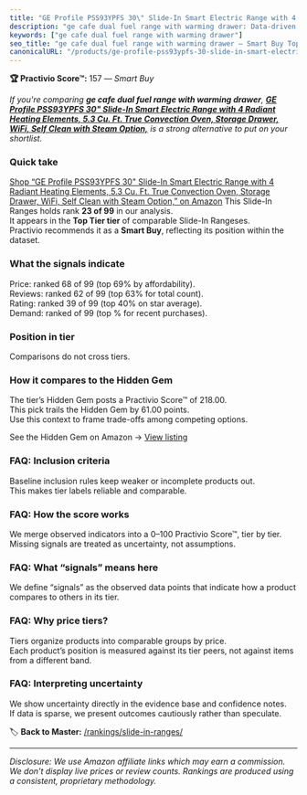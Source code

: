 ```yaml
---
title: "GE Profile PSS93YPFS 30\" Slide-In Smart Electric Range with 4 Radiant Heating Elements, 5.3 Cu. Ft. True Convection Oven, Storage Drawer, WiFi, Self Clean with Steam Option,"
description: "ge cafe dual fuel range with warming drawer: Data-driven within Top Tier ranking using the Practivio Score™. Positioned by quality, value, demand, findability,…"
keywords: ["ge cafe dual fuel range with warming drawer"]
seo_title: "ge cafe dual fuel range with warming drawer — Smart Buy Top Tier (2025)"
canonicalURL: "/products/ge-profile-pss93ypfs-30-slide-in-smart-electric-range-with-4-radiant-heating-elements-53-cu-ft-true-convection-oven-storage-drawer-wifi-self-clean-with-steam-option-B089LK3D9Q/"
---
```


**🏆 Practivio Score™:** 157 — _Smart Buy_


*If you're comparing **ge cafe dual fuel range with warming drawer**, **[GE Profile PSS93YPFS 30" Slide-In Smart Electric Range with 4 Radiant Heating Elements, 5.3 Cu. Ft. True Convection Oven, Storage Drawer, WiFi, Self Clean with Steam Option,](https://www.amazon.com/dp/B089LK3D9Q?tag=practivio-20)** is a strong alternative to put on your shortlist.*
### Quick take
[Shop “GE Profile PSS93YPFS 30" Slide-In Smart Electric Range with 4 Radiant Heating Elements, 5.3 Cu. Ft. True Convection Oven, Storage Drawer, WiFi, Self Clean with Steam Option,” on Amazon](https://www.amazon.com/dp/B089LK3D9Q?tag=practivio-20)
This Slide-In Ranges holds rank **23 of 99** in our analysis.  
It appears in the **Top Tier tier** of comparable Slide-In Rangeses.  
Practivio recommends it as a **Smart Buy**, reflecting its position within the dataset.

### What the signals indicate
Price: ranked 68 of 99 (top 69% by affordability).  
Reviews: ranked 62 of 99 (top 63% for total count).  
Rating: ranked 39 of 99 (top 40% on star average).  
Demand: ranked  of 99 (top % for recent purchases).

### Position in tier
Comparisons do not cross tiers.

### How it compares to the Hidden Gem
The tier’s Hidden Gem posts a Practivio Score™ of 218.00.  
This pick trails the Hidden Gem by 61.00 points.  
Use this context to frame trade-offs among competing options.  

See the Hidden Gem on Amazon → [View listing](https://www.amazon.com/dp/B088FZHKKL?tag=practivio-20)

### FAQ: Inclusion criteria
Baseline inclusion rules keep weaker or incomplete products out.  
This makes tier labels reliable and comparable.

### FAQ: How the score works
We merge observed indicators into a 0–100 Practivio Score™, tier by tier.  
Missing signals are treated as uncertainty, not assumptions.

### FAQ: What “signals” means here
We define “signals” as the observed data points that indicate how a product compares to others in its tier.

### FAQ: Why price tiers?
Tiers organize products into comparable groups by price.  
Each product’s position is measured against its tier peers, not against items from a different band.

### FAQ: Interpreting uncertainty
We show uncertainty directly in the evidence base and confidence notes.  
If data is sparse, we present outcomes cautiously rather than speculate.


🏷️ **Back to Master:** [/rankings/slide-in-ranges/](/rankings/slide-in-ranges/)

---
_Disclosure: We use Amazon affiliate links which may earn a commission. We don’t display live prices or review counts. Rankings are produced using a consistent, proprietary methodology._
